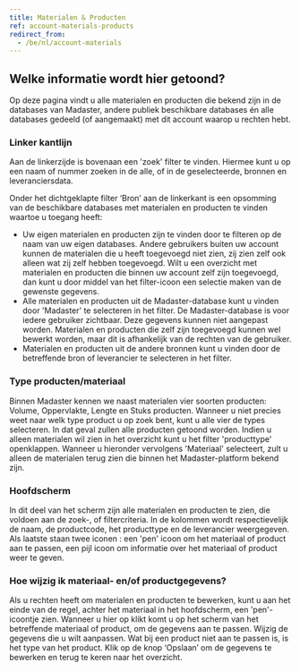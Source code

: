 ```yaml
---
title: Materialen & Producten
ref: account-materials-products
redirect_from:
  - /be/nl/account-materials
---
```


## Welke informatie wordt hier getoond?
Op deze pagina vindt u alle materialen en producten die bekend zijn in de databases van Madaster, andere publiek beschikbare databases én alle databases gedeeld (of aangemaakt) met dit account waarop u rechten hebt.



### Linker kantlijn
Aan de linkerzijde is bovenaan een 'zoek' filter te vinden. Hiermee kunt u op een naam of nummer zoeken in de alle, of in de geselecteerde, bronnen en leveranciersdata.

Onder het dichtgeklapte filter ‘Bron’ aan de linkerkant is een opsomming van de beschikbare databases met materialen en producten te vinden waartoe u toegang heeft:
- Uw eigen materialen en producten zijn te vinden door te filteren op de naam van uw eigen databases. Andere gebruikers buiten uw account kunnen de materialen die u heeft toegevoegd niet zien, zij zien zelf ook alleen wat zij zelf hebben toegevoegd. Wilt u een overzicht met materialen en producten die binnen uw account zelf zijn toegevoegd, dan kunt u door middel van het filter-icoon een selectie maken van de gewenste gegevens. 
- Alle materialen en producten uit de Madaster-database kunt u vinden door 'Madaster' te selecteren in het filter. De Madaster-database is voor iedere gebruiker zichtbaar. Deze gegevens kunnen niet aangepast worden. Materialen en producten die zelf zijn toegevoegd kunnen wel bewerkt worden, maar dit is afhankelijk van de rechten van de gebruiker.
- Materialen en producten uit de andere bronnen kunt u vinden door de betreffende bron of leverancier te selecteren in het filter. 



### Type producten/materiaal
Binnen Madaster kennen we naast materialen vier soorten producten: Volume, Oppervlakte, Lengte en Stuks producten. Wanneer u niet precies weet naar welk type product u op zoek bent, kunt u alle vier de types selecteren. In dat geval zullen alle producten getoond worden. Indien u alleen materialen wil zien in het overzicht kunt u het filter 'producttype' openklappen. Wanneer u hieronder vervolgens 'Materiaal' selecteert, zult u alleen de materialen terug zien die binnen het Madaster-platform bekend zijn. 


### Hoofdscherm
In dit deel van het scherm zijn alle materialen en producten te zien, die voldoen aan de zoek-, of filtercriteria.
In de kolommen wordt respectievelijk de naam, de productcode, het producttype en de leverancier weergegeven.
Als laatste staan twee iconen : een 'pen' icoon om het materiaal of product aan te passen, een pijl icoon om informatie over het materiaal of product weer te geven.


### Hoe wijzig ik materiaal- en/of productgegevens?
Als u rechten heeft om materialen en producten te bewerken, kunt u aan het einde van de regel, achter het materiaal in het hoofdscherm, een 'pen'-icoontje zien. Wanneer u hier op klikt komt u op het scherm van het betreffende materiaal of product, om de gegevens aan te passen. Wijzig de gegevens die u wilt aanpassen. Wat bij een product niet aan te passen is, is het type van het product.
Klik op de knop ‘Opslaan’ om de gegevens te bewerken en terug te keren naar het overzicht.
